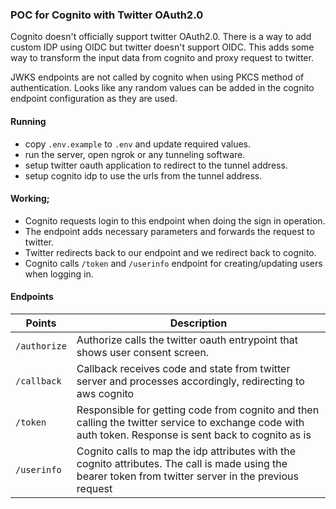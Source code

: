 ### POC for Cognito with Twitter OAuth2.0

Cognito doesn't officially support twitter OAuth2.0.
There is a way to add custom IDP using OIDC but twitter doesn't support OIDC.
This adds some way to transform the input data from cognito and proxy request to twitter.

JWKS endpoints are not called by cognito when using PKCS method of authentication.
Looks like any random values can be added in the cognito endpoint configuration as they are used.

#### Running

- copy `.env.example` to `.env` and update required values.
- run the server, open ngrok or any tunneling software.
- setup twitter oauth application to redirect to the tunnel address.
- setup cognito idp to use the urls from the tunnel address.

#### Working;

- Cognito requests login to this endpoint when doing the sign in operation.
- The endpoint adds necessary parameters and forwards the request to twitter.
- Twitter redirects back to our endpoint and we redirect back to cognito.
- Cognito calls `/token` and `/userinfo` endpoint for creating/updating users when logging in.

#### Endpoints

| Points       | Description                                                                                                                                              |
| ------------ | -------------------------------------------------------------------------------------------------------------------------------------------------------- |
| `/authorize` | Authorize calls the twitter oauth entrypoint that shows user consent screen.                                                                             |
| `/callback`  | Callback receives code and state from twitter server and processes accordingly, redirecting to aws cognito                                               |
| `/token`     | Responsible for getting code from cognito and then calling the twitter service to exchange code with auth token. Response is sent back to cognito as is  |
| `/userinfo`  | Cognito calls to map the idp attributes with the cognito attributes. The call is made using the bearer token from twitter server in the previous request |
